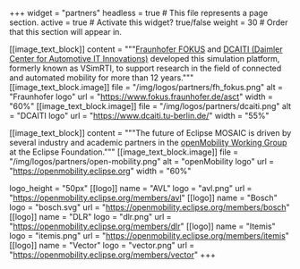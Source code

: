 +++
widget = "partners"
headless = true  # This file represents a page section.
active = true  # Activate this widget? true/false
weight = 30  # Order that this section will appear in.

[[image_text_block]]
    content = """[Fraunhofer FOKUS](https://fokus.fraunhofer.de/en) and [DCAITI (Daimler Center for Automotive IT
        Innovations)](https://www.dcaiti.tu-berlin.de/) developed this simulation platform, formerly known as VSimRTI,
        to support research in the field of connected and automated mobility for more than 12 years."""
    [[image_text_block.image]]
        file = "/img/logos/partners/fh_fokus.png"
        alt = "Fraunhofer logo"
        url = "https://www.fokus.fraunhofer.de/asct"
        width = "60%"
    [[image_text_block.image]]
        file = "/img/logos/partners/dcaiti.png"
        alt = "DCAITI logo"
        url = "https://www.dcaiti.tu-berlin.de/"
        width = "55%"
        
[[image_text_block]]
    content = """The future of Eclipse MOSAIC is driven by several industry and academic partners in the [openMobility
        Working Group](https://openmobility.eclipse.org) at the Eclipse Foundation."""
    [[image_text_block.image]]
        file = "/img/logos/partners/open-mobility.png"
        alt = "openMobility logo"
        url = "https://openmobility.eclipse.org"
        width = "60%"


logo_height = "50px"
[[logo]]
    name = "AVL"
    logo = "avl.png"
    url = "https://openmobility.eclipse.org/members/avl"
[[logo]]
    name = "Bosch"
    logo = "bosch.svg"
    url = "https://openmobility.eclipse.org/members/bosch"
[[logo]]
    name = "DLR"
    logo = "dlr.png"
    url = "https://openmobility.eclipse.org/members/dlr"
[[logo]]
    name = "Itemis"
    logo = "itemis.png"
    url = "https://openmobility.eclipse.org/members/itemis"
[[logo]]
    name = "Vector"
    logo = "vector.png"
    url = "https://openmobility.eclipse.org/members/vector"
+++
